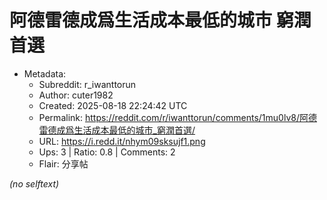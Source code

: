 # 阿德雷德成爲生活成本最低的城市 窮潤首選

- Metadata:
  - Subreddit: r_iwanttorun
  - Author: cuter1982
  - Created: 2025-08-18 22:24:42 UTC
  - Permalink: https://reddit.com/r/iwanttorun/comments/1mu0lv8/阿德雷德成爲生活成本最低的城市_窮潤首選/
  - URL: https://i.redd.it/nhym09sksujf1.png
  - Ups: 3 | Ratio: 0.8 | Comments: 2
  - Flair: 分享帖

_(no selftext)_
